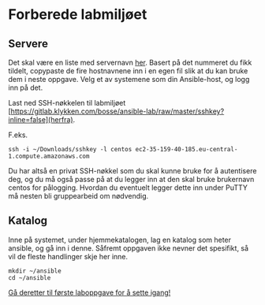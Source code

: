 # Forberede labmiljøet
## Servere
Det skal være en liste med servernavn [her](servers.txt). Basert på det nummeret du fikk tildelt, copypaste de fire hostnavnene inn i en egen fil slik at du kan bruke dem i neste oppgave. Velg et av systemene som din Ansible-host, og logg inn på det.

Last ned SSH-nøkkelen til labmiljøet [https://gitlab.klykken.com/bosse/ansible-lab/raw/master/sshkey?inline=false](herfra).

F.eks.
```
ssh -i ~/Downloads/sshkey -l centos ec2-35-159-40-185.eu-central-1.compute.amazonaws.com
```

Du har altså en privat SSH-nøkkel som du skal kunne bruke for å autentisere deg, og du må også passe på at du legger inn at den skal bruke brukernavn centos for pålogging. Hvordan du eventuelt legger dette inn under PuTTY må nesten bli gruppearbeid om nødvendig.

## Katalog
Inne på systemet, under hjemmekatalogen, lag en katalog som heter ansible, og gå inn i denne. Såfremt oppgaven ikke nevner det spesifikt, så vil de fleste handlinger skje her inne.
```
mkdir ~/ansible
cd ~/ansible
```

[Gå deretter til første laboppgave for å sette igang!](1-inventory.md)